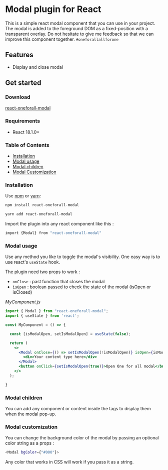 # Modal plugin for React

This is a simple react modal component that you can use in your project. The modal is added to the foreground DOM as a fixed-position with a transparent overlay. Do not hesitate to give me feedback so that we can improve this component together. `#oneforallallforone`

## Features

- Display and close modal

## Get started

### Download

[react-oneforall-modal](https://www.npmjs.com/package/react-oneforall-modal)

### Requirements

- React 18.1.0+

### Table of Contents

- [Installation](#installation)
- [Modal usage](#modal-usage)
- [Modal children](#modal-children)
- [Modal Customization](#modal-customization)

### Installation

Use [npm](https://npmjs.org/) or [yarn](https://yarnpkg.com):

```sh
npm install react-oneforall-modal
```

```sh
yarn add react-oneforall-modal
```

Import the plugin into any react component like this :

```sh
import {Modal} from "react-oneforall-modal"
```

### Modal usage

Use any method you like to toggle the modal's visibility. 
One easy way is to use react's `useState` hook.

The plugin need two props to work : 
- `onClose` : past function that closes the modal
- `isOpen` : boolean passed to check the state of the modal (isOpen or isClosed)

_MyComponent.js_

```jsx
import { Modal } from "react-oneforall-modal";
import { useState } from 'react';

const MyComponent = () => {

  const [isModalOpen, setIsModalOpen] = useState(false);

  return (
    <>
      <Modal onClose={() => setIsModalOpen(!isModalOpen)} isOpen={isModalOpen}>
        <div>Your content type here</div>
      </Modal>
      <button onClick={setIsModalOpen(true)}>Open One for all modal</button>
    </>
  );

}
```

### Modal children

You can add any component or content inside the <Modal> tags to display them when the modal pop-up.

### Modal customization

You can change the background color of the modal by passing an optional color string as a props :

```sh
<Modal bgColor={"#000"}>
```

Any color that works in CSS will work if you pass it as a string.
